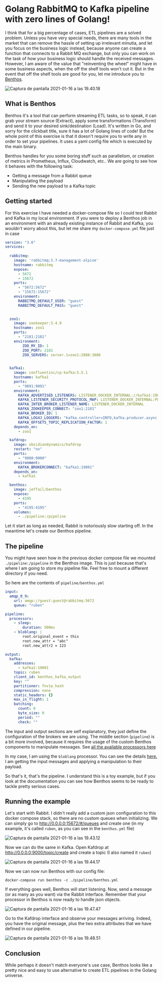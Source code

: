# Golang RabbitMQ to Kafka pipeline with zero lines of Golang!

I think that for a big percentage of cases, ETL pipelines are a solved problem. Unless you have very special needs, there are many tools in the market that can remove the hassle of setting up irrelevant minutia, and let you focus on the business logic instead, because anyone can create a function that connects to a Rabbit MQ exchange, but only you can work on the task of how your business logic should handle the received messages. However, I am aware of the value that "reinventing the wheel" might have in some business aspects, when the off the shelf tools won't cut it. But in the event that off the shelf tools are good for you, let me introduce you to [Benthos](https://www.benthos.dev/).

![Captura de pantalla 2021-01-16 a las 19.40.18](https://dev-to-uploads.s3.amazonaws.com/i/t70wz42de323klyv34ov.png)
 
## What is Benthos

Benthos it's a tool that can perform streaming ETL tasks, so to speak, it can grab your stream source (Extract), apply some transformations (Transform) and send it to your desired sink/destination (Load). It's written in Go, and sorry for the clickbait title, sure it has a lot of Golang lines of code! But the whole point of this exercise is that it doesn't require you to write any in order to set your pipelines. It uses a yaml config file which is executed by the main binary. 

Benthos handles for you some boring stuff such as parallelism, or creation of metrics in Prometheus, Influx, Cloudwatch, etc.. We are going to see how it behaves with the following task:

- Getting a message from a Rabbit queue
- Manipulating the payload
- Sending the new payload to a Kafka topic

## Getting started

For this exercise I have needed a docker-compose file so I could test Rabbit and Kafka in my local environment. If you were to deploy a Benthos job in an environment with an already existing instance of Rabbit and Kafka, you wouldn't worry about this, but let me share my `docker-compose.yml` file just in case

```yml
version: "3.6"
services:
  
  rabbitmq:
    image: 'rabbitmq:3.7-management-alpine'
    hostname: rabbitmq
    expose:
      - 5672
      - 15672
    ports:
      - "5672:5672"
      - "15672:15672"
    environment:
      RABBITMQ_DEFAULT_USER: "guest"
      RABBITMQ_DEFAULT_PASS: "guest"
   

  zoo1:
    image: zookeeper:3.4.9
    hostname: zoo1
    ports:
      - "2181:2181"
    environment:
        ZOO_MY_ID: 1
        ZOO_PORT: 2181
        ZOO_SERVERS: server.1=zoo1:2888:3888
    

  kafka1:
    image: confluentinc/cp-kafka:5.5.1
    hostname: kafka1
    ports:
      - "9091:9091"
    environment:
      KAFKA_ADVERTISED_LISTENERS: LISTENER_DOCKER_INTERNAL://kafka1:19091,LISTENER_DOCKER_EXTERNAL://${DOCKER_HOST_IP:-127.0.0.1}:9091
      KAFKA_LISTENER_SECURITY_PROTOCOL_MAP: LISTENER_DOCKER_INTERNAL:PLAINTEXT,LISTENER_DOCKER_EXTERNAL:PLAINTEXT
      KAFKA_INTER_BROKER_LISTENER_NAME: LISTENER_DOCKER_INTERNAL
      KAFKA_ZOOKEEPER_CONNECT: "zoo1:2181"
      KAFKA_BROKER_ID: 1
      KAFKA_LOG4J_LOGGERS: "kafka.controller=INFO,kafka.producer.async.DefaultEventHandler=INFO,state.change.logger=INFO"
      KAFKA_OFFSETS_TOPIC_REPLICATION_FACTOR: 1
    depends_on:
      - zoo1

  kafdrop:
    image: obsidiandynamics/kafdrop
    restart: "no"
    ports:
      - "9000:9000"
    environment:
      KAFKA_BROKERCONNECT: "kafka1:19091"
    depends_on:
      - kafka1

  benthos:
    image: jeffail/benthos
    expose:
      - 4195
    ports:
      - "4195:4195"
    volumes:
      - ./pipeline:/pipeline
```

Let it start as long as needed, Rabbit is notoriously slow starting off. In the meantime let's create our Benthos pipeline. 

## The pipeline

You might have seen how in the previous docker compose file we mounted `./pipeline:/pipeline` in the Benthos image. This is just because that's where I am going to store my pipeline file. Feel free to mount a different directory if you need. 

So here are the contents of `pipeline/benthos.yml`

```yml
input:
  amqp_0_9:
    url: amqp://guest:guest@rabbitmq:5672
    queue: "ruben"

pipeline:
  processors:
    - sleep:
        duration: 500ms
    - bloblang: |
        root.original_event = this
        root.new_attr = "abc"
        root.new_attr2 = 123

output:
  kafka:
    addresses:
      - kafka1:19091
    topic: ruben
    client_id: benthos_kafka_output
    key: ""
    partitioner: fnv1a_hash
    compression: none
    static_headers: {}
    max_in_flight: 1
    batching:
      count: 0
      byte_size: 0
      period: ""
      check: ""
```

The input and output sections are self explanatory, they just define the configuration of the brokers we are using. The middle section (`pipeline`) is a bit more involved, because it requires the usage of the custom Benthos components to manipulate messages. See [all the available processors here](https://www.benthos.dev/docs/components/processors/about)

In my case, I am using the `bloblang` processor. You can see the details [here.](https://www.benthos.dev/docs/guides/bloblang/about) I am getting the input messages and applying a manipulation to their payload. 

So that's it, that's the pipeline. I understand this is a toy example, but if you look at the documentation you can see how Benthos seems to be ready to tackle pretty serious cases. 

## Running the example

Let's start with Rabbit. I didn't really add a custom json configuration to this docker compose stack, so there are no custom queues when initializing. We can simply go to http://0.0.0.0:15672/#/queues and create one (in my example, it's called `ruben`, as you can see in the `benthos.yml` file)

![Captura de pantalla 2021-01-16 a las 19.43.12](https://dev-to-uploads.s3.amazonaws.com/i/rffqcqtnsw51kmaawvnl.png)
 

Now we can do the same in Kafka. Open Kafdrop at http://0.0.0.0:9000/topic/create and create a topic (I also named it `ruben`)

![Captura de pantalla 2021-01-16 a las 19.44.17](https://dev-to-uploads.s3.amazonaws.com/i/9qsmn3znjd6fifqfenaf.png)
 
Now we can now run Benthos with our config file:

```shell
docker-compose run benthos -c ./pipeline/benthos.yml
```

If everything goes well, Benthos will start listening. Now, 
send a message (or as many as you want) via the Rabbit interface. Remember that your processor in Benthos is now ready to handle json objects. 

![Captura de pantalla 2021-01-16 a las 19.47.47](https://dev-to-uploads.s3.amazonaws.com/i/o4d8601lkoimixs4lrck.png)
 

Go to the Kafdrop interface and observe your messages arriving. Indeed, you have the original message, plus the two extra attributes that we have defined in our pipeline. 

![Captura de pantalla 2021-01-16 a las 19.48.51](https://dev-to-uploads.s3.amazonaws.com/i/lscpd6rj0k11jts8e0jw.png)
 

## Conclusion

While perhaps it doesn't match everyone's use case, Benthos looks like a pretty nice and easy to use alternative to create ETL pipelines in the Golang universe. 



